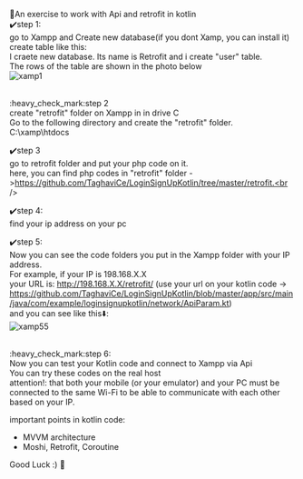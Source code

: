 :dart:An exercise to work with Api and retrofit in kotlin <br />
:heavy_check_mark:step 1:<br />
go to Xampp and Create new database(if you dont Xamp, you can install it)<br />
create table like this:<br />
I craete new database. Its name is Retrofit
and i create "user" table.<br />
The rows of the table are shown in the photo below<br   />
![xamp1](https://github.com/TaghaviCe/LoginSignUpKotlin/assets/80774755/1230de05-5b89-4854-a43a-cb121fa74ce0)

<br/>
:heavy_check_mark:step 2<br />
create "retrofit" folder on Xampp in in drive C <br />
Go to the following directory and create the "retrofit" folder.<br />
C:\xamp\htdocs

:heavy_check_mark:step 3<br />
go to retrofit folder and put your php code on it.<br />
here, you can find php codes in "retrofit" folder ->https://github.com/TaghaviCe/LoginSignUpKotlin/tree/master/retrofit.<br />

:heavy_check_mark:step 4:<br />
find your ip address on your pc<br />

:heavy_check_mark:step 5:<br />
Now you can see the code folders you put in the Xampp folder with your IP address.<br />
For example, if your IP is 198.168.X.X<br />
your URL is:  http://198.168.X.X/retrofit/ (use your url on your kotlin code -> https://github.com/TaghaviCe/LoginSignUpKotlin/blob/master/app/src/main/java/com/example/loginsignupkotlin/network/ApiParam.kt)<br />
and you can see like this:arrow_down::<br />
![xamp55](https://github.com/TaghaviCe/LoginSignUpKotlin/assets/80774755/b33b2e9b-8419-4ebd-95e2-2e7695343c97)

<br/>
:heavy_check_mark:step 6:<br />
Now you can test your Kotlin code and connect to Xampp via Api<br />
You can try these codes on the real host<br/>
attention!: that both your mobile (or your emulator) and your PC must be connected to the same Wi-Fi to be able to communicate with each other based on your IP.<br/>

important points in kotlin code:<br/>
- MVVM architecture<br/>
- Moshi, Retrofit, Coroutine<br/>

Good Luck :)	:seedling:


